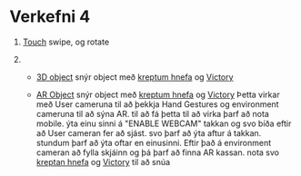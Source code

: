 # Verkefni 4

1. [Touch](https://bjornthor21.github.io/verk4-vidmot/touch.html) swipe, og rotate

2. 
   * [3D object](https://bjornthor21.github.io/verk4-vidmot/3dObject.html) snýr object með [kreptum hnefa](https://i.pinimg.com/originals/4c/21/0c/4c210ca963cf4d52636615ac08126b05.jpg) og [Victory](https://cdn1.vectorstock.com/i/1000x1000/28/95/hand-gesture-victory-vector-4752895.jpg)
  
     
   * [AR Object](https://bjornthor21.github.io/verk4-vidmot/ar.html) snýr object með [kreptum hnefa](https://i.pinimg.com/originals/4c/21/0c/4c210ca963cf4d52636615ac08126b05.jpg) og [Victory](https://cdn1.vectorstock.com/i/1000x1000/28/95/hand-gesture-victory-vector-4752895.jpg) Þetta virkar með User cameruna til að þekkja Hand Gestures og environment cameruna til að sýna AR. til að fá þetta til að virka þarf að nota mobile. ýta einu sinni á "ENABLE WEBCAM" takkan og svo bíða eftir að User cameran fer að sjást. svo þarf að ýta aftur á takkan. stundum þarf að ýta oftar en einusinni. Eftir það á environment cameran að fylla skjáinn og þá þarf að finna AR kassan. nota svo [kreptan hnefa](https://i.pinimg.com/originals/4c/21/0c/4c210ca963cf4d52636615ac08126b05.jpg) og [Victory](https://cdn1.vectorstock.com/i/1000x1000/28/95/hand-gesture-victory-vector-4752895.jpg) til að snúa
